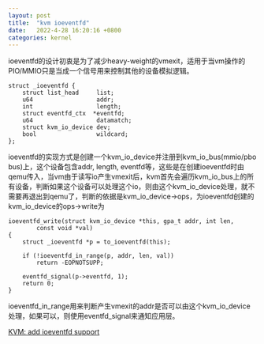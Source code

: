 ```yaml
---
layout: post
title:  "kvm ioeventfd"
date:   2022-4-28 16:20:16 +0800
categories: kernel
---
```


ioeventfd的设计初衷是为了减少heavy-weight的vmexit，适用于当vm操作的PIO/MMIO只是当成一个信号用来控制其他的设备模拟逻辑。

```
struct _ioeventfd {
    struct list_head     list;
    u64                  addr;
    int                  length;
    struct eventfd_ctx  *eventfd;
    u64                  datamatch;
    struct kvm_io_device dev;
    bool                 wildcard;
};
```

ioeventfd的实现方式是创建一个kvm_io_device并注册到kvm_io_bus(mmio/pbo bus)上，这个设备包含addr, length, eventfd等，这些是在创建ioeventfd时由qemu传入，当vm由于读写io产生vmexit后，kvm首先会遍历kvm_io_bus上的所有设备，判断如果这个设备可以处理这个io，则由这个kvm_io_device处理，就不需要再退出到qemu了，判断的依据是kvm_io_device->ops，为ioeventfd创建的kvm_io_device的ops->write为
```
ioeventfd_write(struct kvm_io_device *this, gpa_t addr, int len,
        const void *val)
{
    struct _ioeventfd *p = to_ioeventfd(this);

    if (!ioeventfd_in_range(p, addr, len, val))
        return -EOPNOTSUPP;   

    eventfd_signal(p->eventfd, 1); 
    return 0;
}
```
ioeventfd_in_range用来判断产生vmexit的addr是否可以由这个kvm_io_device处理，如果可以，则使用eventfd_signal来通知应用层。

[KVM: add ioeventfd support](https://git.kernel.org/pub/scm/linux/kernel/git/torvalds/linux.git/commit/?id=d34e6b175e61821026893ec5298cc8e7558df43a)
